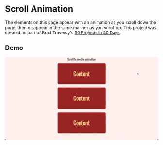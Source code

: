 # Scroll Animation
The elements on this page appear with an animation as you scroll down the page, then disappear in the same manner as you scroll up. This project was created as part of Brad Traversy's [50 Projects in 50 Days](https://50projects50days.com/).

## Demo
![demo](./demo.gif)
